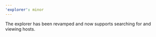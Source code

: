 ```yaml
---
'explorer': minor
---
```


The explorer has been revamped and now supports searching for and viewing hosts.
